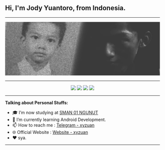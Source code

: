 <!-- Your title -->
## Hi, I'm Jody Yuantoro, from Indonesia.

---
<p align="center">
  <img src="https://raw.githubusercontent.com/xyzuan/xyzuan/master/mexyz.png"><br>
</p>

---
<p align="center">
<a href="https://github.com/xyzuan"> <img src="https://img.shields.io/badge/-Github-000?style=flat&logo=Github&logoColor=white" /></a>
<a href="https://www.instagram.com/jodyyuan"> <img src="https://img.shields.io/badge/-Instagram-c13584?style=flat&labelColor=c13584&logo=instagram&logoColor=white" /></a>
<a href="mailto:i.xyzuan@gmail.com"> <img src="https://img.shields.io/badge/-Gmail-c14438?style=flat&logo=Gmail&logoColor=white" /></a>
<a href="mailto:yuandy7.gamers@outlook.com"> <img src="https://img.shields.io/badge/-Outlook-0078D4?style=flat&logo=Microsoft-Outlook&logoColor=white" /></p></a>

---
<!-- Talking about you -->
**Talking about Personal Stuffs:**

* 🎓 I’m now studying at [SMAN 01 NGUNUT](https://sma-nusa.sch.id)
* 🌱 I’m currently learning Android Development.
* 📫 How to reach me : [Telegram - xyzuan](https://t.me/xyzuan)
* 🌐 Official Website : [Website - xyzuan](https://xyzuan.me)
* ❤️ sya.

---
